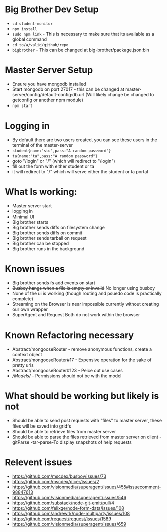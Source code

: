 # Big Brother Dev Setup

* `cd student-monitor`
* `npm install`
* `sudo npm link` - This is necessary to make sure that its available as a global command
* `cd to/a/valid/github/repo`
* `bigbrother` - This can be changed at big-brother/package.json:bin

# Master Server Setup

* Ensure you have mongodb installed
* Start mongodb on port 27017 - this can be changed at master-server/config/default-config:db.url (Will likely change be changed to getconfig or another npm module)
* `npm start`

# Logging in
* By default there are two users created, you can see these users in the terminal
of the master-server
* `student{name:"stu",pass:"A random password"}`
* `ta{name:"ta",pass:"A random password"}`
* goto "/login" or "/" (which will redirect to "/login")
* fill out the form with either student or ta
* it will redirect to "/" which will serve either the student or ta portal

# What Is working:

* Master server start
* logging in
* Minimal UI
* Big brother starts
* Big brother sends diffs on filesystem change
* Big brother sends diffs on commit
* Big brother sends tarball on request
* Big brother can be stopped
* Big brother runs in the background

# Known issues

* ~~Big brother sends fs add events on start~~
* ~~Busboy hangs when a file is empty or invalid~~ No longer using busboy
* None of the ui is working (though routing and psuedo code is practically complete)
* Streaming on the Browser is near impossible currently without creating our own wrapper
* SuperAgent and Request Both do not work within the browser

# Known Refactoring necessary
* Abstract/mongooseRouter - remove anonymous functions, create a context object
* Abstract/mongooseRouter#17 - Expensive operation for the sake of pretty urls
* Abstract/mongooseRouter#123 - Peice out use cases
* */Models/* - Permissions should not be with the model


# What should be working but likely is not

* Should be able to send post requests with "files" to master server, these files will be
saved into gridfs
* Should be able to retrieve files from master server
* Should be able to parse the files retrieved from master server on client
  -gitParse
  -tar-parse-To display snapshots of help requests

# Relevent issues

* https://github.com/mscdex/busboy/issues/73
* https://github.com/mscdex/dicer/issues/2
* https://github.com/visionmedia/superagent/issues/455#issuecomment-98847613
* https://github.com/visionmedia/superagent/issues/546
* https://github.com/substack/node-git-emit/pull/4
* https://github.com/felixge/node-form-data/issues/108
* https://github.com/andrewrk/node-multiparty/issues/108
* https://github.com/request/request/issues/1589
* https://github.com/visionmedia/superagent/issues/659
